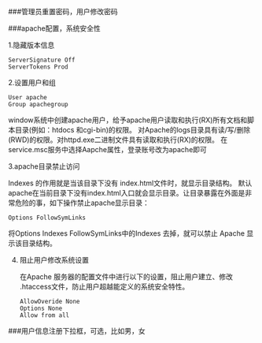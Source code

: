 ###管理员重置密码，用户修改密码



###apache配置，系统安全性



1.隐藏版本信息

```
ServerSignature Off 
ServerTokens Prod
```

2.设置用户和组

```
User apache
Group apachegroup
```

window系统中创建apache用户，给予apache用户读取和执行(RX)所有文档和脚本目录(例如：htdocs  和cgi-bin)的权限。  对Apache的logs目录具有读/写/删除(RWD)的权限。对httpd.exe二进制文件具有读取和执行(RX)的权限。
 在service.msc服务中选择Aapche属性，登录账号改为apache即可



3.apache目录禁止访问

Indexes 的作用就是当该目录下没有 index.html文件时，就显示目录结构。
 默认apache在当前目录下没有index.html入口就会显示目录。让目录暴露在外面是非常危险的事，如下操作禁止apache显示目录：

```
Options FollowSymLinks 
```

将Options Indexes FollowSymLinks中的Indexes 去掉，就可以禁止 Apache 显示该目录结构。

4. 阻止用户修改系统设置

   在Apache 服务器的配置文件中进行以下的设置，阻止用户建立、修改 .htaccess文件，防止用户超越能定义的系统安全特性。

   ```
   AllowOveride None
   Options None
   Allow from all
   ```

###用户信息注册下拉框，可选，比如男，女